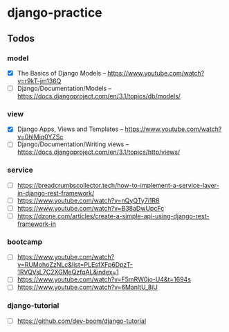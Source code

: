 # django-practice
## Todos
### model
- [x] The Basics of Django Models – https://www.youtube.com/watch?v=r9kT-jm136Q
- [ ] Django/Documentation/Models – https://docs.djangoproject.com/en/3.1/topics/db/models/
### view
- [x] Django Apps, Views and Templates – https://www.youtube.com/watch?v=0hIMiq0YZSc
- [ ] Django/Documentation/Writing views – https://docs.djangoproject.com/en/3.1/topics/http/views/
### service
- [ ] https://breadcrumbscollector.tech/how-to-implement-a-service-layer-in-django-rest-framework/
- [ ] https://www.youtube.com/watch?v=nQyQTy7i1R8
- [ ] https://www.youtube.com/watch?v=B38aDwUpcFc
- [ ] https://dzone.com/articles/create-a-simple-api-using-django-rest-framework-in
### bootcamp
- [ ] https://www.youtube.com/watch?v=RUMohoZzNLc&list=PLEsfXFp6DpzT-1RVQVsL7C2XGMeQzfqAL&index=1
- [ ] https://www.youtube.com/watch?v=F5mRW0jo-U4&t=1694s
- [ ] https://www.youtube.com/watch?v=6ManltU_8iU
### django-tutorial
- [ ] https://github.com/dev-boom/django-tutorial
